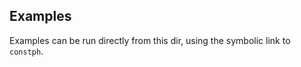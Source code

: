 Examples
--------

Examples can be run directly from this dir, using the symbolic link to `constph`.
